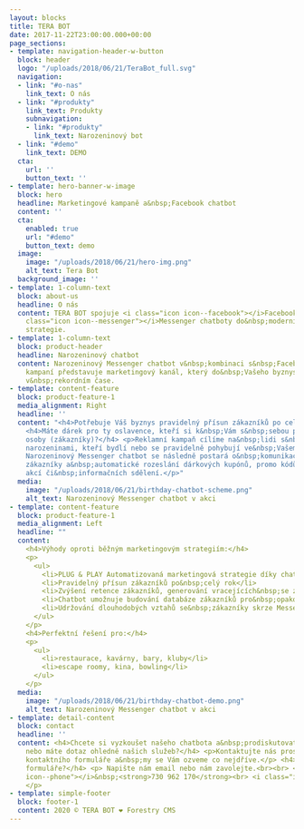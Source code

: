 ```yaml
---
layout: blocks
title: TERA BOT
date: 2017-11-22T23:00:00.000+00:00
page_sections:
- template: navigation-header-w-button
  block: header
  logo: "/uploads/2018/06/21/TeraBot_full.svg"
  navigation:
  - link: "#o-nas"
    link_text: O nás
  - link: "#produkty"
    link_text: Produkty
    subnavigation:
    - link: "#produkty"
      link_text: Narozeninový bot
  - link: "#demo"
    link_text: DEMO
  cta:
    url: ''
    button_text: ''
- template: hero-banner-w-image
  block: hero
  headline: Marketingové kampaně a&nbsp;Facebook chatbot
  content: ''
  cta:
    enabled: true
    url: "#demo"
    button_text: demo
  image:
    image: "/uploads/2018/06/21/hero-img.png"
    alt_text: Tera Bot
  background_image: ''
- template: 1-column-text
  block: about-us
  headline: O nás
  content: TERA BOT spojuje <i class="icon icon--facebook"></i>Facebook reklamu a&nbsp;<i
    class="icon icon--messenger"></i>Messenger chatboty do&nbsp;moderní online marketingové
    strategie.
- template: 1-column-text
  block: product-header
  headline: Narozeninový chatbot
  content: Narozeninový Messenger chatbot v&nbsp;kombinaci s&nbsp;Facebook reklamní
    kampaní představuje marketingový kanál, který do&nbsp;Vašeho byznysu přivádí zákazníky
    v&nbsp;rekordním čase.
- template: content-feature
  block: product-feature-1
  media_alignment: Right
  headline: ''
  content: "<h4>Potřebuje Váš byznys pravidelný přísun zákazníků po celý rok?</h4>
    <h4>Máte dárek pro ty oslavence, kteří si k&nbsp;Vám s&nbsp;sebou přivedou i&nbsp;další
    osoby (zákazníky)?</h4> <p>Reklamní kampaň cílíme na&nbsp;lidi s&nbsp;nadcházejícími
    narozeninami, kteří bydlí nebo se pravidelně pohybují ve&nbsp;Vašem blízkém okolí.
    Narozeninový Messenger chatbot se následně postará o&nbsp;komunikaci s&nbsp;potenciálními
    zákazníky a&nbsp;automatické rozeslání dárkových kupónů, promo kódů, slevových
    akcí či&nbsp;informačních sdělení.</p>"
  media:
    image: "/uploads/2018/06/21/birthday-chatbot-scheme.png"
    alt_text: Narozeninový Messenger chatbot v akci
- template: content-feature
  block: product-feature-1
  media_alignment: Left
  headline: ""
  content: 
    <h4>Výhody oproti běžným marketingovým strategiím:</h4>
    <p>
      <ul>
        <li>PLUG & PLAY Automatizovaná marketingová strategie díky chatbotovi</li>
        <li>Pravidelný přísun zákazníků po&nbsp;celý rok</li>
        <li>Zvýšení retence zákazníků, generování vracejících&nbsp;se zákazníků</li>
        <li>Chatbot umožnuje budování databáze zákazníků pro&nbsp;opakované cílení</li>
        <li>Udržování dlouhodobých vztahů se&nbsp;zákazníky skrze Messenger zprávy</li>
      </ul>
    </p>
    <h4>Perfektní řešení pro:</h4>
    <p>
      <ul>
        <li>restaurace, kavárny, bary, kluby</li>
        <li>escape roomy, kina, bowling</li>
      </ul>
    </p>
  media:
    image: "/uploads/2018/06/21/birthday-chatbot-demo.png"
    alt_text: Narozeninový Messenger chatbot v akci
- template: detail-content
  block: contact
  headline: ''
  content: <h4>Chcete si vyzkoušet našeho chatbota a&nbsp;prodiskutovat možnosti spolupráce
    nebo máte dotaz ohledně našich služeb?</h4> <p>Kontaktujte nás prostřednictvím
    kontaktního formuláře a&nbsp;my se Vám ozveme co nejdříve.</p> <h4>Nemáte rádi
    formuláře?</h4> <p> Napište nám email nebo nám zavolejte.<br><br> <i class="icon
    icon--phone"></i>&nbsp;<strong>730 962 170</strong><br> <i class="icon icon--mail"></i>&nbsp;<strong>anh.phthe@gmail.com</strong>
    </p>
- template: simple-footer
  block: footer-1
  content: 2020 © TERA BOT ❤︎ Forestry CMS
---
```

